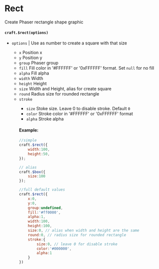 # Rect

Create Phaser rectangle shape graphic

#### `craft.$rect(options)`

- `options` <Object> | <Number> Use as number to create a square with that size
  - `x` <Number> Position x
  - `y` <Number> Position y
  - `group` Phaser group
  - `fill` <String> Fill color in '#FFFFFF' or '0xFFFFFF' format. Set `null` for no fill
  - `alpha` <Number> Fill alpha
  - `width` <Number> Width
  - `height` <Number> Height
  - `size` <Number> Width and Height, alias for create square
  - `round` <Number> Radius size for rounded rectangle
  - `stroke` <Object>
    - `size` <Number> Stoke size. Leave 0 to disable stroke. Default `0`
    - `color` <String> Stroke color in '#FFFFFF' or '0xFFFFFF' format
    - `alpha` <Alpha> Stroke alpha

#### Example:

```javascript
//simple
craft.$rect({
	width:100,
	height:50,
});

// alias
craft.$box({
	size:100
});

//full default values
craft.$rect({
	x:0,
	y:0,
	group:undefined,
	fill:'#ff0000',
	alpha:1,
	width:100,
	height:100,
	size:0, // alias when width and height are the same
	round:0, // radius size for rounded rectangle
	stroke:{
		size:0, // leave 0 for disable stroke
		color:'#000000',
		alpha:1
	}
})
```
